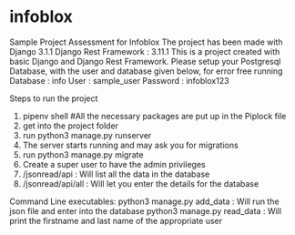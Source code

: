 # infoblox
Sample Project Assessment for Infoblox
The project has been made with Django 3.1.1
Django Rest Framework : 3.11.1
This is a project created with basic Django and Django Rest Framework.
Please setup your Postgresql Database, with the user and database given below, for error free running
Database : info
User : sample_user
Password : infoblox123

Steps to run the project
1. pipenv shell #All the necessary packages are put up in the Piplock file
2. get into the project folder
3. run python3 manage.py runserver
4. The server starts running and may ask you for migrations
5. run python3 manage.py migrate
6. Create a super user to have the admin privileges
7. /jsonread/api : Will list all the data in the database
8. /jsonread/api/all : Will let you enter the details for the database

Command Line executables:
python3 manage.py add_data <location of your json file> : Will run the json file and enter into the database
python3 manage.py read_data <id of the user> : Will print the firstname and last name of the appropriate user
